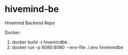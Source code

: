# hivemind-be
Hivemind Backend Repo

Docker:
1. docker build -t hivemindbe .
2. docker run -p 8080:8080 --env-file ./.env hivemindbe